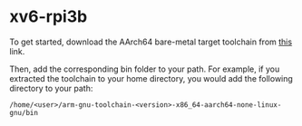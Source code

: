 # xv6-rpi3b

To get started, download the AArch64 bare-metal target toolchain from [this](https://developer.arm.com/downloads/-/arm-gnu-toolchain-downloads) link.

Then, add the corresponding bin folder to your path. For example, if you extracted the toolchain to your home directory, you would add the following directory to your path:

`/home/<user>/arm-gnu-toolchain-<version>-x86_64-aarch64-none-linux-gnu/bin`